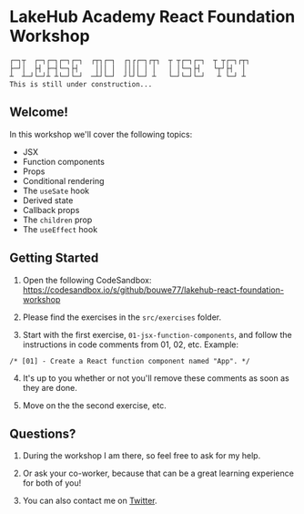 # LakeHub Academy React Foundation Workshop

```
┌─┐┬  ┌─┐┌─┐┌─┐┌─┐  ┌┬┐┌─┐  ┌┐┌┌─┐┌┬┐  ┬ ┬┌─┐┌─┐  ┬ ┬┌─┐┌┬┐
├─┘│  ├┤ ├─┤└─┐├┤    │││ │  ││││ │ │   │ │└─┐├┤   └┬┘├┤  │
┴  ┴─┘└─┘┴ ┴└─┘└─┘  ─┴┘└─┘  ┘└┘└─┘ ┴   └─┘└─┘└─┘   ┴ └─┘ ┴
This is still under construction...
```

## Welcome!

In this workshop we'll cover the following topics:

- JSX
- Function components
- Props
- Conditional rendering
- The `useSate` hook
- Derived state
- Callback props
- The `children` prop
- The `useEffect` hook

## Getting Started

1. Open the following CodeSandbox: https://codesandbox.io/s/github/bouwe77/lakehub-react-foundation-workshop

2. Please find the exercises in the `src/exercises` folder.

3. Start with the first exercise, `01-jsx-function-components`, and follow
   the instructions in code comments from 01, 02, etc. Example:

`/* [01] - Create a React function component named "App". */`

4. It's up to you whether or not you'll remove these comments as soon as they are done.

5. Move on the the second exercise, etc.

## Questions?

1. During the workshop I am there, so feel free to ask for my help.

2. Or ask your co-worker, because that can be a great learning experience for both of you!

3. You can also contact me on [Twitter].

[twitter]: https://twitter.com/bouwe
